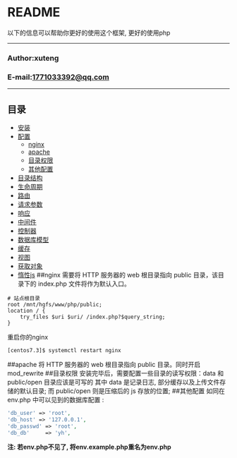 README
===========================
以下的信息可以帮助你更好的使用这个框架, 更好的使用php
****
### Author:xuteng
### E-mail:1771033392@qq.com
****
## 目录
* [安装](/helper/install.md)
* [配置](/helper/configure.md)
    * [nginx](#nginx)
    * [apache](#apache)
    * [目录权限](#目录权限)
    * [其他配置](#其他配置)
* [目录结构](/helper/catalog.md)
* [生命周期](/helper/cycle.md)
* [路由](/helper/route.md)
* [请求参数](/helper/request.md)
* [响应](/helper/response.md)
* [中间件](/helper/middleware.md)
* [控制器](/helper/controller.md)
* [数据库模型](/helper/model.md)
* [缓存](/helper/cache.md)
* [视图](/helper/view.md)
* [获取对象](/helper/getobj.md)
* [惰性js](/helper/inertjs.md)
##nginx
需要将 HTTP 服务器的 web 根目录指向 public 目录，该目录下的 index.php 文件将作为默认入口。

``` nginx
# 站点根目录
root /mnt/hgfs/www/php/public;
location / {
    try_files $uri $uri/ /index.php?$query_string;
}
```
重启你的nginx
```
[centos7.3]$ systemctl restart nginx
```
##apache
将 HTTP 服务器的 web 根目录指向 public 目录。同时开启 mod_rewrite
##目录权限
安装完毕后，需要配置一些目录的读写权限：data 和 public/open 目录应该是可写的
其中 data 是记录日志, 部分缓存以及上传文件存储的默认目录;
而 public/open 则是压缩后的 js 存放的位置;
##其他配置
如同在 env.php 中可以见到的数据库配置 :
```php
'db_user' => 'root',
'db_host' => '127.0.0.1',
'db_passwd' => 'root',
'db_db'     => 'yh',
```
**注: 若env.php不见了, 将env.example.php重名为env.php**